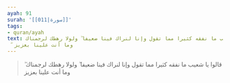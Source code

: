 ```yaml
---
ayah: 91
surah: '[[011|سورة]]'
tags:
- quran/ayah
text: قالوا يا شعيب ما نفقه كثيرا مما تقول وإنا لنراك فينا ضعيفا ۖ ولولا رهطك لرجمناك
  ۖ وما أنت علينا بعزيز
---
```

> قالوا يا شعيب ما نفقه كثيرا مما تقول وإنا لنراك فينا ضعيفا ۖ ولولا رهطك لرجمناك ۖ وما أنت علينا بعزيز

